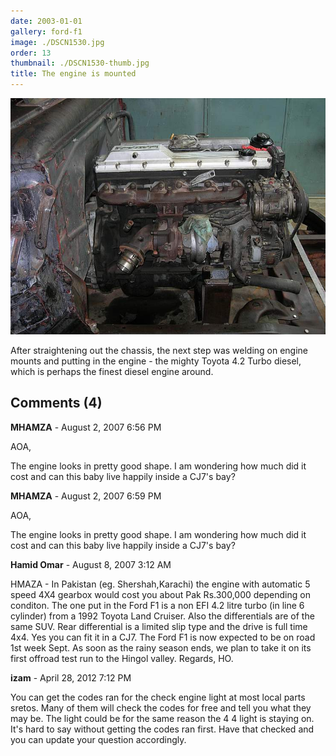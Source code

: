 ```yaml
---
date: 2003-01-01
gallery: ford-f1
image: ./DSCN1530.jpg
order: 13
thumbnail: ./DSCN1530-thumb.jpg
title: The engine is mounted
---
```


![The engine is mounted](./DSCN1530.jpg)

After straightening out the chassis, the next step was welding on engine mounts and putting in the engine - the mighty Toyota 4.2 Turbo diesel, which is perhaps the finest diesel engine around.

<div id="comments">

## Comments (4)

<div id="comment">

**MHAMZA** - August  2, 2007  6:56 PM

AOA,

The engine looks in pretty good shape. I am wondering how much did it cost and can this baby live happily inside a CJ7's bay?

</div>

<div id="comment">

**MHAMZA** - August  2, 2007  6:59 PM

AOA,

The engine looks in pretty good shape. I am wondering how much did it cost and can this baby live happily inside a CJ7's bay?

</div>

<div id="comment">

**Hamid Omar** - August  8, 2007  3:12 AM

HMAZA - In Pakistan (eg. Shershah,Karachi) the engine with automatic 5 speed 4X4 gearbox would cost you about Pak Rs.300,000 depending on conditon. The one put in the Ford F1 is a non EFI 4.2 litre turbo (in line 6 cylinder) from a 1992 Toyota Land Cruiser. Also the differentials are of the same SUV. Rear differential is a limited slip type and the drive is full time 4x4. Yes you can fit it in a CJ7. The Ford F1 is now expected to be on road 1st week Sept. As soon as the rainy season ends, we plan to take it on its first offroad test run to the Hingol valley. Regards, HO.

</div>

<div id="comment">

**izam** - April 28, 2012  7:12 PM

You can get the codes ran for the check engine light at most local parts sretos. Many of them will check the codes for free and tell you what they may be. The light could be for the same reason the 4 4 light is staying on. It's hard to say without getting the codes ran first. Have that checked and you can update your question accordingly.

</div>

</div>
